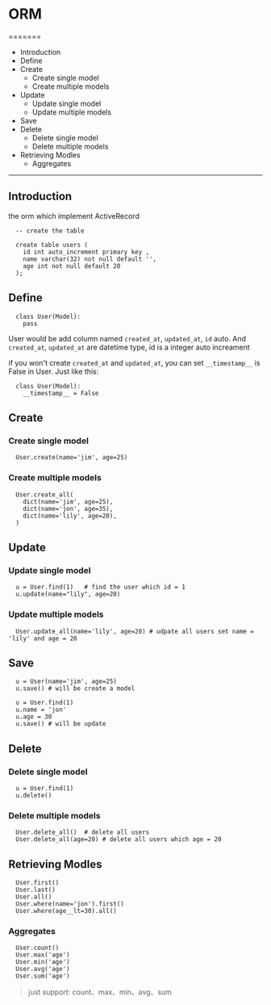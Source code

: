 # ORM
=======

- Introduction
- Define
- Create
  - Create single model
  - Create multiple models
- Update
  - Update single model
  - Update multiple models
- Save
- Delete
  - Delete single model
  - Delete multiple models
- Retrieving Modles
  - Aggregates

----

## Introduction
the orm which implement ActiveRecord

```
  -- create the table
  
  create table users (
    id int auto_increment primary key ,
    name varchar(32) not null default '',
    age int not null default 20
  );
```

## Define

```
  class User(Model):
    pass
```

User would be add column named `created_at`, `updated_at`, `id` auto. And `created_at`, `updated_at` are datetime type, id is a integer auto increament

if you won't create `created_at` and `updated_at`, you can set `__timestamp__` is False in User. Just like this:

```
  class User(Model):
    __timestamp__ = False

```

## Create
### Create single model
```
  User.create(name='jim', age=25)
```

### Create multiple models
```
  User.create_all(
    dict(name='jim', age=25),
    dict(name='jon', age=35),
    dict(name='lily', age=20),
  )
```

## Update
### Update single model
```
  u = User.find(1)   # find the user which id = 1
  u.update(name="lily", age=20)
```

### Update multiple models
```
  User.update_all(name='lily', age=20) # udpate all users set name = 'lily' and age = 20
```

## Save
```
  u = User(name='jim', age=25)
  u.save() # will be create a model

  u = User.find(1)
  u.name = 'jon'
  u.age = 30
  u.save() # will be update
```


## Delete
### Delete single model
```
  u = User.find(1)
  u.delete()
```

### Delete multiple models
```
  User.delete_all()  # delete all users
  User.delete_all(age=20) # delete all users which age = 20
```

## Retrieving Modles
```
  User.first()
  User.last()
  User.all()
  User.where(name='jon').first()
  User.where(age__lt=30).all()
```

### Aggregates
```
  User.count()
  User.max('age')
  User.min('age')
  User.avg('age')
  User.sum('age')
```
> just support: count、max、min、avg、sum

